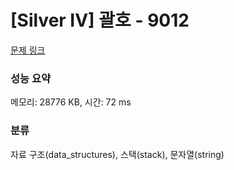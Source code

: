 # [Silver IV] 괄호 - 9012 

[문제 링크](https://www.acmicpc.net/problem/9012) 

### 성능 요약

메모리: 28776 KB, 시간: 72 ms

### 분류

자료 구조(data_structures), 스택(stack), 문자열(string)

